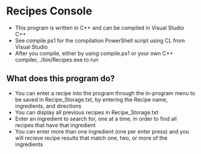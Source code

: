 # Recipes Console

* This program is written in C++ and can be compiled in Visual Studio C++
* See compile.ps1 for the compilation PowerShell script using CL from Visual Studio
* After you compile, either by using compile.ps1 or your own C++ compiler, ./bin/Recipes.exe to run

## What does this program do?
* You can enter a recipe into the program through the in-program menu to be saved in Recipe_Storage.txt, by entering the Recipe name, ingredients, and directions
* You can display all previous recipes in Recipe_Storage.txt 
* Enter an ingredient to search for, one at a time, in order to find all recipes that have that ingredient
* You can enter more than one ingredient (one per enter press) and you will recieve recipe results that match one, two, or more of the ingredients